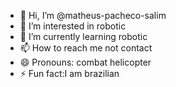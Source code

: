 - 👋 Hi, I’m @matheus-pacheco-salim
- 👀 I’m interested in robotic
- 🌱 I’m currently learning robotic
- 📫 How to reach me not contact
- 😄 Pronouns: combat helicopter
- ⚡ Fun fact:I am brazilian
